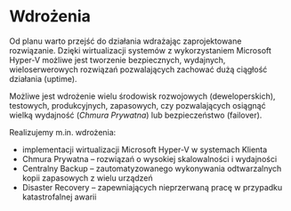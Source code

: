 # Wdrożenia

Od planu warto przejść do działania wdrażając zaprojektowane rozwiązanie. Dzięki wirtualizacji systemów z 
wykorzystaniem Microsoft Hyper-V możliwe jest tworzenie bezpiecznych, wydajnych, wieloserwerowych rozwiązań 
pozwalających zachować dużą ciągłość  działania (uptime).

Możliwe jest wdrożenie wielu środowisk rozwojowych (deweloperskich), testowych, produkcyjnych, zapasowych, czy 
pozwalających osiągnąć wielką wydajność (*Chmura Prywatna*) lub bezpieczeństwo (failover).

Realizujemy m.in. wdrożenia:

* implementacji wirtualizacji Microsoft Hyper-V w systemach Klienta
* Chmura Prywatna – rozwiązań o wysokiej skalowalności i wydajności
* Centralny Backup – zautomatyzowanego wykonywania odtwarzalnych kopii zapasowych z wielu urządzeń
* Disaster Recovery – zapewniających nieprzerwaną pracę w przypadku katastrofalnej awarii
